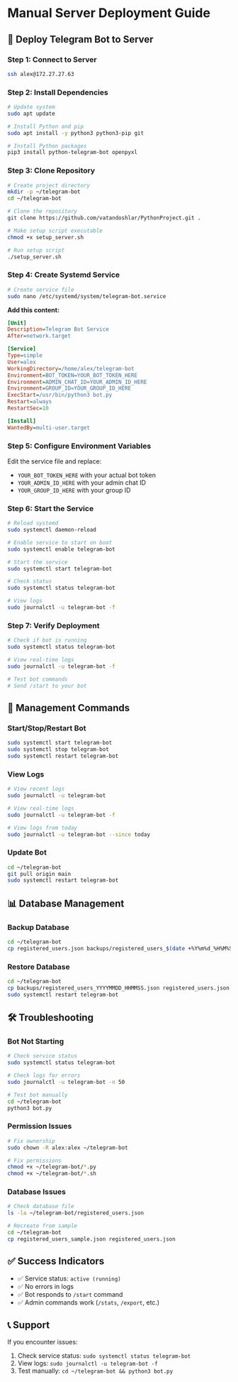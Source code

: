 # Manual Server Deployment Guide

## 🚀 Deploy Telegram Bot to Server

### **Step 1: Connect to Server**
```bash
ssh alex@172.27.27.63
```

### **Step 2: Install Dependencies**
```bash
# Update system
sudo apt update

# Install Python and pip
sudo apt install -y python3 python3-pip git

# Install Python packages
pip3 install python-telegram-bot openpyxl
```

### **Step 3: Clone Repository**
```bash
# Create project directory
mkdir -p ~/telegram-bot
cd ~/telegram-bot

# Clone the repository
git clone https://github.com/vatandoshlar/PythonProject.git .

# Make setup script executable
chmod +x setup_server.sh

# Run setup script
./setup_server.sh
```

### **Step 4: Create Systemd Service**
```bash
# Create service file
sudo nano /etc/systemd/system/telegram-bot.service
```

**Add this content:**
```ini
[Unit]
Description=Telegram Bot Service
After=network.target

[Service]
Type=simple
User=alex
WorkingDirectory=/home/alex/telegram-bot
Environment=BOT_TOKEN=YOUR_BOT_TOKEN_HERE
Environment=ADMIN_CHAT_ID=YOUR_ADMIN_ID_HERE
Environment=GROUP_ID=YOUR_GROUP_ID_HERE
ExecStart=/usr/bin/python3 bot.py
Restart=always
RestartSec=10

[Install]
WantedBy=multi-user.target
```

### **Step 5: Configure Environment Variables**
Edit the service file and replace:
- `YOUR_BOT_TOKEN_HERE` with your actual bot token
- `YOUR_ADMIN_ID_HERE` with your admin chat ID
- `YOUR_GROUP_ID_HERE` with your group ID

### **Step 6: Start the Service**
```bash
# Reload systemd
sudo systemctl daemon-reload

# Enable service to start on boot
sudo systemctl enable telegram-bot

# Start the service
sudo systemctl start telegram-bot

# Check status
sudo systemctl status telegram-bot

# View logs
sudo journalctl -u telegram-bot -f
```

### **Step 7: Verify Deployment**
```bash
# Check if bot is running
sudo systemctl status telegram-bot

# View real-time logs
sudo journalctl -u telegram-bot -f

# Test bot commands
# Send /start to your bot
```

## 🔧 Management Commands

### **Start/Stop/Restart Bot**
```bash
sudo systemctl start telegram-bot
sudo systemctl stop telegram-bot
sudo systemctl restart telegram-bot
```

### **View Logs**
```bash
# View recent logs
sudo journalctl -u telegram-bot

# View real-time logs
sudo journalctl -u telegram-bot -f

# View logs from today
sudo journalctl -u telegram-bot --since today
```

### **Update Bot**
```bash
cd ~/telegram-bot
git pull origin main
sudo systemctl restart telegram-bot
```

## 📊 Database Management

### **Backup Database**
```bash
cd ~/telegram-bot
cp registered_users.json backups/registered_users_$(date +%Y%m%d_%H%M%S).json
```

### **Restore Database**
```bash
cd ~/telegram-bot
cp backups/registered_users_YYYYMMDD_HHMMSS.json registered_users.json
sudo systemctl restart telegram-bot
```

## 🛠️ Troubleshooting

### **Bot Not Starting**
```bash
# Check service status
sudo systemctl status telegram-bot

# Check logs for errors
sudo journalctl -u telegram-bot -n 50

# Test bot manually
cd ~/telegram-bot
python3 bot.py
```

### **Permission Issues**
```bash
# Fix ownership
sudo chown -R alex:alex ~/telegram-bot

# Fix permissions
chmod +x ~/telegram-bot/*.py
chmod +x ~/telegram-bot/*.sh
```

### **Database Issues**
```bash
# Check database file
ls -la ~/telegram-bot/registered_users.json

# Recreate from sample
cd ~/telegram-bot
cp registered_users_sample.json registered_users.json
```

## ✅ Success Indicators

- ✅ Service status: `active (running)`
- ✅ No errors in logs
- ✅ Bot responds to `/start` command
- ✅ Admin commands work (`/stats`, `/export`, etc.)

## 📞 Support

If you encounter issues:
1. Check service status: `sudo systemctl status telegram-bot`
2. View logs: `sudo journalctl -u telegram-bot -f`
3. Test manually: `cd ~/telegram-bot && python3 bot.py`
